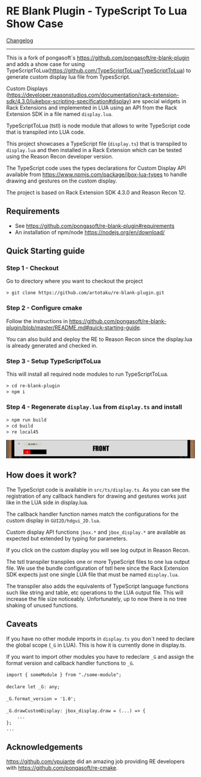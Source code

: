 RE Blank Plugin - TypeScript To Lua Show Case
=============================================
<a href="https://github.com/artotaku/re-blank-plugin/blob/master/CHANGELOG.md">Changelog</a>

---

This is a fork of pongasoft´s https://github.com/pongasoft/re-blank-plugin and adds a show case for using TypeScriptToLua(https://github.com/TypeScriptToLua/TypeScriptToLua) to generate custom display lua file from TypesScript.

Custom Displays (https://developer.reasonstudios.com/documentation/rack-extension-sdk/4.3.0/jukebox-scripting-specification#display) are special widgets in Rack Extensions and implemented in LUA using an API from the Rack Extension SDK in a file named `display.lua`.

TypeScriptToLua (tstl) is node module that allows to write TypeScript code that is transpiled into LUA code.

This project showcases a TypeScript file (`display.ts`) that is transpiled to `display.lua` and then installed in a Rack Extension which can be tested using the Reason Recon developer version.

The TypeScript code uses the types declarations for Custom Display API available from https://www.npmjs.com/package/jbox-lua-types to handle drawing and gestures on the custom display.

The project is based on Rack Extension SDK 4.3.0 and Reason Recon 12.

Requirements
------------
- See https://github.com/pongasoft/re-blank-plugin#requirements
- An installation of npm/node https://nodejs.org/en/download/

Quick Starting guide
--------------------
### Step 1 - Checkout
Go to directory where you want to checkout the project
```
> git clone https://github.com/artotaku/re-blank-plugin.git
```
### Step 2 - Configure cmake
Follow the instructions in https://github.com/pongasoft/re-blank-plugin/blob/master/README.md#quick-starting-guide.

You can also build and deploy the RE to Reason Recon since the display.lua is already generated and checked in.

### Step 3 - Setup TypeScriptToLua
This will install all required node modules to run TypeScriptToLua.
```
> cd re-blank-plugin
> npm i
```
### Step 4 - Regenerate `display.lua` from `display.ts` and install
```
> npm run build
> cd build
> re local45
```

<img src="re-blank-plugin-screenshot.png?raw=true" alt="RE Blank Plugin"/>

How does it work?
-----------------
The TypeScript code is available in `src/ts/display.ts`. As you can see the registration of any callback handlers for drawing and gestures works just like in the LUA side in display.lua.

The callback handler function names match the configurations for the custom display in `GUI2D/hdgui_2D.lua`.

Custom display API functions `jbox.*` and `jbox_display.*` are available as expected but extended by typing for parameters.

If you click on the custom display you will see log output in Reason Recon.

The tstl transpiler transpiles one or more TypeScript files to one lua output file. We use the bundle configuration of tstl here since the Rack Extension SDK expects just one single LUA file that must be named `display.lua`.

The transpiler also adds the equivalents of TypeScript language functions such like string and table, etc operations to the LUA output file. This will increase the file size noticeably.
Unfortunately, up to now there is no tree shaking of unused functions. 

Caveats
-------
If you have no other module imports in `display.ts` you don´t need to declare the global scope (`_G` in LUA). This is how it is currently done in display.ts.

If you want to import other modules you have to redeclare `_G` and assign the format version and callback handler functions to `_G`.
```
import { someModule } from "./some-module";

declare let _G: any;

_G.format_version = '1.0';

_G.drawCustomDisplay: jbox_display.draw = (...) => {
	...
};
...

```

Acknowledgements
----------------
https://github.com/ypujante did an amazing job providing RE developers with https://github.com/pongasoft/re-cmake.
